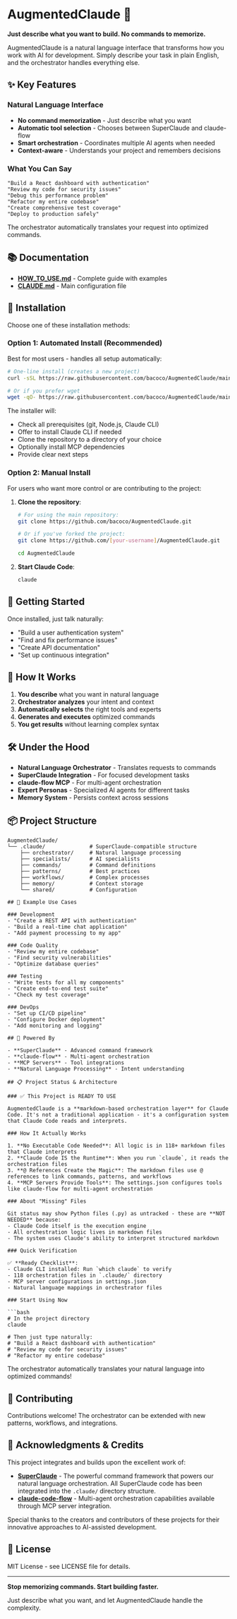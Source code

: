 # AugmentedClaude 🚀

**Just describe what you want to build. No commands to memorize.**

AugmentedClaude is a natural language interface that transforms how you work with AI for development. Simply describe your task in plain English, and the orchestrator handles everything else.

## ✨ Key Features

### Natural Language Interface
- **No command memorization** - Just describe what you want
- **Automatic tool selection** - Chooses between SuperClaude and claude-flow
- **Smart orchestration** - Coordinates multiple AI agents when needed
- **Context-aware** - Understands your project and remembers decisions

### What You Can Say

```
"Build a React dashboard with authentication"
"Review my code for security issues"
"Debug this performance problem"
"Refactor my entire codebase"
"Create comprehensive test coverage"
"Deploy to production safely"
```

The orchestrator automatically translates your request into optimized commands.

## 📚 Documentation

- **[HOW_TO_USE.md](HOW_TO_USE.md)** - Complete guide with examples
- **[CLAUDE.md](CLAUDE.md)** - Main configuration file

## 🚀 Installation

Choose one of these installation methods:

### Option 1: Automated Install (Recommended)

Best for most users - handles all setup automatically:

```bash
# One-line install (creates a new project)
curl -sSL https://raw.githubusercontent.com/bacoco/AugmentedClaude/main/install.sh | bash

# Or if you prefer wget
wget -qO- https://raw.githubusercontent.com/bacoco/AugmentedClaude/main/install.sh | bash
```

The installer will:
- Check all prerequisites (git, Node.js, Claude CLI)
- Offer to install Claude CLI if needed
- Clone the repository to a directory of your choice
- Optionally install MCP dependencies
- Provide clear next steps

### Option 2: Manual Install

For users who want more control or are contributing to the project:

1. **Clone the repository**:
   ```bash
   # For using the main repository:
   git clone https://github.com/bacoco/AugmentedClaude.git
   
   # Or if you've forked the project:
   git clone https://github.com/[your-username]/AugmentedClaude.git
   
   cd AugmentedClaude
   ```

2. **Start Claude Code**:
   ```bash
   claude
   ```

## 🎯 Getting Started

Once installed, just talk naturally:
- "Build a user authentication system"
- "Find and fix performance issues"
- "Create API documentation"
- "Set up continuous integration"

## 🧠 How It Works

1. **You describe** what you want in natural language
2. **Orchestrator analyzes** your intent and context
3. **Automatically selects** the right tools and experts
4. **Generates and executes** optimized commands
5. **You get results** without learning complex syntax

## 🛠️ Under the Hood

- **Natural Language Orchestrator** - Translates requests to commands
- **SuperClaude Integration** - For focused development tasks
- **claude-flow MCP** - For multi-agent orchestration
- **Expert Personas** - Specialized AI agents for different tasks
- **Memory System** - Persists context across sessions

## 📦 Project Structure

```
AugmentedClaude/
└── .claude/              # SuperClaude-compatible structure
    ├── orchestrator/     # Natural language processing
    ├── specialists/      # AI specialists
    ├── commands/         # Command definitions
    ├── patterns/         # Best practices
    ├── workflows/        # Complex processes
    ├── memory/           # Context storage
    └── shared/           # Configuration

## 🎯 Example Use Cases

### Development
- "Create a REST API with authentication"
- "Build a real-time chat application"
- "Add payment processing to my app"

### Code Quality
- "Review my entire codebase"
- "Find security vulnerabilities"
- "Optimize database queries"

### Testing
- "Write tests for all my components"
- "Create end-to-end test suite"
- "Check my test coverage"

### DevOps
- "Set up CI/CD pipeline"
- "Configure Docker deployment"
- "Add monitoring and logging"

## 🤖 Powered By

- **SuperClaude** - Advanced command framework
- **claude-flow** - Multi-agent orchestration
- **MCP Servers** - Tool integrations
- **Natural Language Processing** - Intent understanding

## 📋 Project Status & Architecture

### ✅ This Project is READY TO USE

AugmentedClaude is a **markdown-based orchestration layer** for Claude Code. It's not a traditional application - it's a configuration system that Claude Code reads and interprets.

### How It Actually Works

1. **No Executable Code Needed**: All logic is in 118+ markdown files that Claude interprets
2. **Claude Code IS the Runtime**: When you run `claude`, it reads the orchestration files
3. **@ References Create the Magic**: The markdown files use @ references to link commands, patterns, and workflows
4. **MCP Servers Provide Tools**: The settings.json configures tools like claude-flow for multi-agent orchestration

### About "Missing" Files

Git status may show Python files (.py) as untracked - these are **NOT NEEDED** because:
- Claude Code itself is the execution engine
- All orchestration logic lives in markdown files
- The system uses Claude's ability to interpret structured markdown

### Quick Verification

✅ **Ready Checklist**:
- Claude CLI installed: Run `which claude` to verify
- 118 orchestration files in `.claude/` directory
- MCP server configurations in settings.json
- Natural language mappings in orchestrator files

### Start Using Now

```bash
# In the project directory
claude

# Then just type naturally:
# "Build a React dashboard with authentication"
# "Review my code for security issues"
# "Refactor my entire codebase"
```

The orchestrator automatically translates your natural language into optimized commands!

## 🤝 Contributing

Contributions welcome! The orchestrator can be extended with new patterns, workflows, and integrations.

## 🙏 Acknowledgments & Credits

This project integrates and builds upon the excellent work of:

- **[SuperClaude](https://github.com/NomenAK/SuperClaude)** - The powerful command framework that powers our natural language orchestration. All SuperClaude code has been integrated into the `.claude/` directory structure.
- **[claude-code-flow](https://github.com/ruvnet/claude-code-flow)** - Multi-agent orchestration capabilities available through MCP server integration.

Special thanks to the creators and contributors of these projects for their innovative approaches to AI-assisted development.

## 📄 License

MIT License - see LICENSE file for details.

---

**Stop memorizing commands. Start building faster.**

Just describe what you want, and let AugmentedClaude handle the complexity.